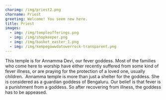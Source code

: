 ```yaml
---
charimg: /img/priest2.png
charname: Priest
greeting: Welcome! You seem new here.
title: Priest
images:
  - img: /img/templeofferings.png
  - img: /img/shopkeeper.png
  - img: /img/basket_easter_1.png
  - img: /img/kempegowwdatowerrock-transparent.png
---
```

This temple is for Annamma Devi, our fever goddess. Most of the families who come here to worship have either recently suffered from some kind of fever illness, or are praying for the protection of a loved one, usually children.  Annamma temple is more than just a shelter for the goddess. She is considered as a guardian goddess of Bengaluru. Our belief is that fever is a punishment from a goddess. So after recovering from illness, the goddess has to be appeased.